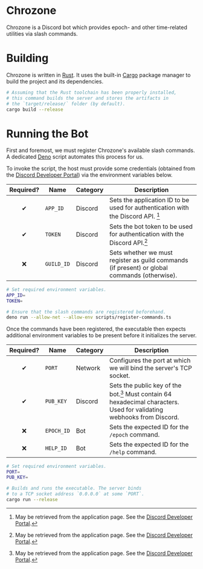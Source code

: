 # Chrozone
Chrozone is a Discord bot which provides epoch- and other time-related utilities via slash commands.

# Building
Chrozone is written in [Rust]. It uses the built-in [Cargo] package manager to build the project and its dependencies.

```bash
# Assuming that the Rust toolchain has been properly installed,
# this command builds the server and stores the artifacts in
# the `target/release/` folder (by default).
cargo build --release
```

[Rust]: https://www.rust-lang.org
[Cargo]: https://doc.rust-lang.org/cargo

# Running the Bot
First and foremost, we must register Chrozone's available slash commands. A dedicated [Deno] script automates this process for us.

[Deno]: https://deno.land

To invoke the script, the host must provide some credentials (obtained from the [Discord Developer Portal]) via the environment variables below.

Required? | Name | Category | Description
:-------: | ---- | -------- | -----------
&#x2714; | `APP_ID` | Discord | Sets the application ID to be used for authentication with the Discord API. [^portal]
&#x2714; | `TOKEN` | Discord | Sets the bot token to be used for authentication with the Discord API.[^portal]
&#x274c; | `GUILD_ID` | Discord | Sets whether we must register as guild commands (if present) or global commands (otherwise).

[Discord Developer Portal]: https://discord.com/developers/applications
[^portal]: May be retrieved from the application page. See the [Discord Developer Portal].

```bash
# Set required environment variables.
APP_ID=
TOKEN=

# Ensure that the slash commands are registered beforehand.
deno run --allow-net --allow-env scripts/register-commands.ts
```

Once the commands have been registered, the executable then expects additional environment variables to be present before it initializes the server.

Required? | Name | Category | Description
:-------: | ---- | -------- | -----------
&#x2714; | `PORT` | Network | Configures the port at which we will bind the server's TCP socket.
&#x2714; | `PUB_KEY` | Discord | Sets the public key of the bot.[^portal] Must contain 64 hexadecimal characters. Used for validating webhooks from Discord.
&#x274c; | `EPOCH_ID` | Bot | Sets the expected ID for the `/epoch` command.
&#x274c; | `HELP_ID` | Bot | Sets the expected ID for the `/help` command.

```bash
# Set required environment variables.
PORT=
PUB_KEY=

# Builds and runs the executable. The server binds
# to a TCP socket address `0.0.0.0` at some `PORT`.
cargo run --release
```
